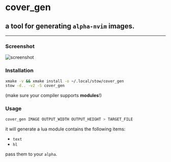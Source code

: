 # **cover_gen**

## a tool for generating `alpha-nvim` images.

---

### Screenshot

![screenshot](https://raw.github.com/wppopqpu/cover_gen/main/assets/screenshot.png)

### Installation

```sh
xmake -v && xmake install -o ~/.local/stow/cover_gen
stow -d.. -v2 -S cover_gen
```
(make sure your compiler supports **modules**!)

### Usage

```sh
cover_gen IMAGE OUTPUT_WIDTH OUTPUT_HEIGHT > TARGET_FILE
```

it will generate a lua module contains the following items:

- `text`
- `hl`

pass them to your `alpha`.
